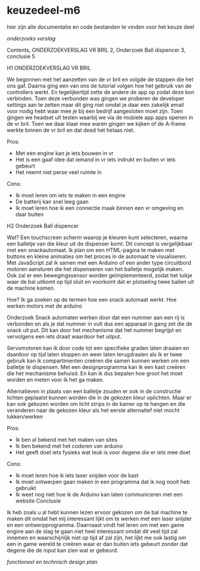 # keuzedeel-m6
hier zijn alle documentatie en code bestanden te vinden voor het keuze deel

*onderzoeks verslag*


Contents,
ONDERZOEKVERSLAG VR BRIL	2,
Onderzoek Ball dispencer	3,
conclusie	5

















H1
ONDERZOEKVERSLAG VR BRIL

We begonnen met het aanzetten van de vr bril en volgde de stappen die het ons gaf. Daarna ging een van ons de tutorial volgen hoe het gebruik van de controllers werkt. En tegelijkertijd zette de andere de app op zodat deze kon verbinden. Toen deze verbonden was gingen we proberen de developer settings aan te zetten maar dit ging niet omdat je daar een zakelijk email voor nodig hebt waar mee je bij een bedrijf aangesloten moet zijn. Toen gingen we headset uit testen waarbij we via de mobiele app apps openen in de vr bril. Toen we daar klaar mee waren gingen we kijken of de A-frame werkte binnen de vr bril en dat deed het helaas niet.

Pros:
-	Met een engine kan je iets bouwen in vr
-	Het is een gaaf idee dat iemand in vr iets indrukt en buiten vr iets gebeurt
-	Het neemt niet perse veel ruimte in

Cons:
-	Ik moet leren om iets te maken in een engine
-	De batterij kan snel leeg gaan
-	Ik moet leren hoe ik een connectie maak binnen een vr omgeving en daar buiten




H2
Onderzoek Ball dispencer

Wat?
Een touchscreen scherm waarop je kleuren kunt selecteren, waarna een balletje van die kleur uit de dispenser komt. Dit concept is vergelijkbaar met een snackautomaat. Ik plan om een HTML-pagina te maken met buttons en kleine animaties om het proces in de automaat te visualiseren. Met JavaScript zal ik samen met een Arduino of een ander type circuitbord motoren aansturen die het dispenseren van het balletje mogelijk maken. Ook zal er een bewegingssensor worden geïmplementeerd, zodat het luikje waar de bal uitkomt op tijd sluit en voorkomt dat er plotseling twee ballen uit de machine komen.



Hoe?
Ik ga zoeken op de termen hoe een snack automaat werkt.
Hoe werken motors met de arduino


Onderzoek
Snack automaten werken door dat een nummer aan een rij is verbonden en als je dat nummer in vult dus een apparaat in gang zet die de snack uit put. Dit kan door het mechanisme dat het nummer begrijpt en vervolgens een iets draait waardoor het uitput.

Servomotoren kan ik door code tot een specifieke graden laten draaien en daardoor op tijd laten stoppen en weer laten terugdraaien als ik er twee gebruik kan ik compartimenten creëren die samen kunnen werken om een balletje te dispensen.
Met een designprogramma kan ik een kast creëren die het mechanisme behuisd. En kan ik dus bepalen hoe groot het moet worden en meten voor ik het ga maken.

Alternatieven
in plaats van een balletje zouden er ook in de constructie lichten geplaatst kunnen worden die in de gekozen kleur oplichten.
Maar er kan ook gekozen worden om licht strips in de kamer op te hangen en die veranderen naar de gekozen kleur als het eerste alternatief niet mocht lukken/werken


Pros:
-	Ik ben al bekend met het maken van sites
-	Ik ben bekend met het coderen van arduino
-	Het geeft doet iets fysieks wat leuk is voor degene die er iets mee doet

Cons:
-	Ik moet leren hoe ik iets laser snijden voor de kast
-	Ik moet ontwerpen gaan maken in een programma dat ik nog nooit heb gebruikt
-	Ik weet nog niet hoe ik de Arduino kan laten communiceren met een website
Conclusie

Ik heb zoals u al hebt kunnen lezen ervoor gekozen om de bal machine te maken dit omdat het mij interessant lijkt om te werken met een laser snijder en een ontwerpprogramma. Daarnaast vindt het leren om met een game engine aan de slag te gaan niet heel interessant omdat dit veel tijd zal innemen en waarschijnlijk niet op tijd af zal zijn, het lijkt me ook lastig om een in game wereld te creëren waar er dan buiten iets gebeurt zonder dat degene die de input kan zien wat er gebeurd.

*functioneel en technisch design plan*

